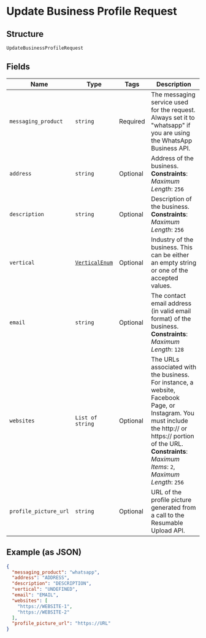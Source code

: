 
# Update Business Profile Request

## Structure

`UpdateBusinessProfileRequest`

## Fields

| Name | Type | Tags | Description |
|  --- | --- | --- | --- |
| `messaging_product` | `string` | Required | The messaging service used for the request. Always set it to "whatsapp" if you are using the WhatsApp Business API. |
| `address` | `string` | Optional | Address of the business.<br>**Constraints**: *Maximum Length*: `256` |
| `description` | `string` | Optional | Description of the business.<br>**Constraints**: *Maximum Length*: `256` |
| `vertical` | [`VerticalEnum`](../../doc/models/vertical-enum.md) | Optional | Industry of the business. This can be either an empty string or one of the accepted values. |
| `email` | `string` | Optional | The contact email address (in valid email format) of the business.<br>**Constraints**: *Maximum Length*: `128` |
| `websites` | `List of string` | Optional | The URLs associated with the business. For instance, a website, Facebook Page, or Instagram. You must include the http:// or https:// portion of the URL.<br>**Constraints**: *Maximum Items*: `2`, *Maximum Length*: `256` |
| `profile_picture_url` | `string` | Optional | URL of the profile picture generated from a call to the Resumable Upload API. |

## Example (as JSON)

```json
{
  "messaging_product": "whatsapp",
  "address": "ADDRESS",
  "description": "DESCRIPTION",
  "vertical": "UNDEFINED",
  "email": "EMAIL",
  "websites": [
    "https://WEBSITE-1",
    "https://WEBSITE-2"
  ],
  "profile_picture_url": "https://URL"
}
```

